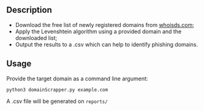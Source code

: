 ## Description

- Download the free list of newly registered domains from [whoisds.com]('https://www.whoisds.com/newly-registered-domains');
- Apply the Levenshtein algorithm using a provided domain and the downloaded list;
- Output the results to a .csv which can help to identify phishing domains.

## Usage

Provide the target domain as a command line argument:

```
python3 domainScrapper.py example.com
```

A .csv file will be generated on `reports/`
